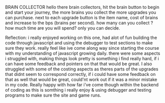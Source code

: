 BRAIN COLLECTOR
hello there brain collectors, hit the brain button to begin and start your journey, the more brains you collect the more upgrades you can purchase.
next to each upgrade button is the item name, cost of brains and increase to the bps (brains per second).
how many can you collect ? how much time are you will spend? only you can decide.

Reflection:
i really enjoyed working on this one, had alot of fun building the code through javascript and using the debugger to test sections to make sure they work. really feel like ive come along way since starting the course with my understanding of javascript growing daily. there were some aspects i struggled with, making things look pretty is something i find really hard, if i can have some feedback and pointers on that that would be great. I also struggled with some of the costing aspects as theres parts of the upgrades that didnt seem to correspond correctly, if i could have some feedback on that as well that would be great, could'nt work out if it was a minor mistake in my code. Really happy with how far i've come though within the backend of coding as this is somthing i really enjoy & using debugger and testing programs to make sure the site and game runs.
